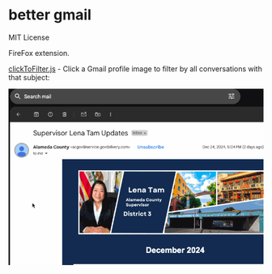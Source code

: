 # better gmail

MIT License

FireFox extension.

[clickToFilter.js](./src/clickToFilter.js) - Click a Gmail profile image to filter by all conversations with that subject:

![Click a Gmail profile image to filter by all conversations](./media/clickToFilter.gif)
